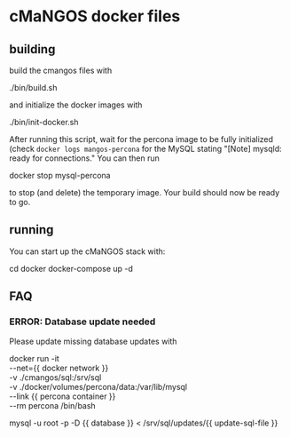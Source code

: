 # cMaNGOS docker files

## building
build the cmangos files with

  ./bin/build.sh
  
and initialize the docker images with

  ./bin/init-docker.sh

After running this script, wait for the percona image to be fully initialized (check `docker logs mangos-percona` for the MySQL stating "[Note] mysqld: ready for connections."
You can then run

  docker stop mysql-percona

to stop (and delete) the temporary image. Your build should now be ready to go.  

## running
You can start up the cMaNGOS stack with:

  cd docker
  docker-compose up -d

## FAQ
### ERROR: Database update needed
Please update missing database updates with

  docker run -it \
  --net={{ docker network }} \
  -v ./cmangos/sql:/srv/sql \
  -v ./docker/volumes/percona/data:/var/lib/mysql \
  --link {{ percona container }} \
  --rm percona /bin/bash

  mysql -u root -p -D {{ database }} < /srv/sql/updates/{{ update-sql-file }}
